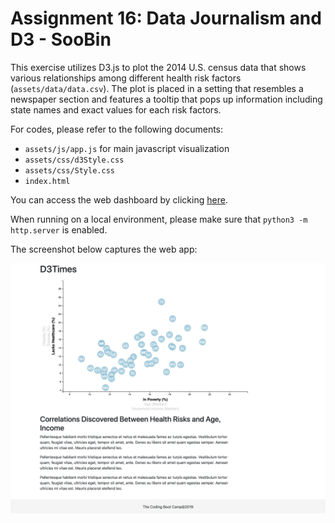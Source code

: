 # Assignment 16: Data Journalism and D3 - SooBin
This exercise utilizes D3.js to plot the 2014 U.S. census data that shows various relationships among different health risk factors (`assets/data/data.csv`). The plot is placed in a setting that resembles a newspaper section and features a tooltip that pops up information including state names and exact values for each risk factors.

For codes, please refer to the following documents:
* `assets/js/app.js` for main javascript visualization
* `assets/css/d3Style.css`
* `assets/css/Style.css`
* `index.html`

You can access the web dashboard by clicking [here](https://soobing91.github.io/Assignment_16_SooBin/index.html).

When running on a local environment, please make sure that `python3 -m http.server` is enabled.

The screenshot below captures the web app:

![screenshot](assets/images/screenshot_SooBin.png)